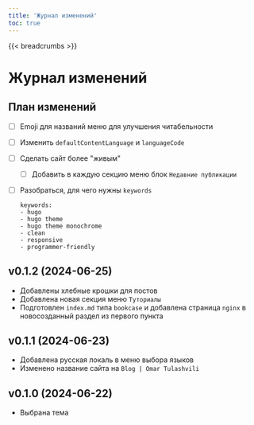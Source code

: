 ```yaml
---
title: 'Журнал изменений'
toc: true
---
```

{{< breadcrumbs >}}

# Журнал изменений
## План изменений
- [ ] Еmoji для названий меню для улучшения читабельности
- [ ] Изменить `defaultContentLanguage` и `languageCode`
- [ ] Сделать сайт более "живым"
  - [ ] Добавить в каждую секцию меню блок `Недавние публикации` 
- [ ] Разобраться, для чего нужны `keywords`
  ```
  keywords:
  - hugo
  - hugo theme
  - hugo theme monochrome
  - clean
  - responsive
  - programmer-friendly
  ```


## v0.1.2 (2024-06-25)
- Добавлены хлебные крошки для постов
- Добавлена новая секция меню `Туториалы`
- Подготовлен `index.md` типа `bookcase` и добавлена страница `nginx` в новосозданный раздел из первого пункта

## v0.1.1 (2024-06-23)
- Добавлена русская локаль в меню выбора языков
- Изменено название сайта на `Blog | Omar Tulashvili`

## v0.1.0 (2024-06-22)
- Выбрана тема

